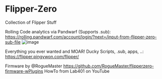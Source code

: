 # Flipper-Zero
Collection of Flipper Stuff

Rolling Code analytics via Pandwarf (Supports .sub):
https://rolling.pandwarf.com/account/login/?next=/input-from-flipper-zero-sub-file
![image](https://user-images.githubusercontent.com/75721917/194116443-1e706628-a2bd-40d1-914e-eab02887d809.png)

Everything you ever wanted and MOAR! Ducky Scripts, .sub, apps, ..:
https://flipper.pingywon.com/flipper/

Firmware by @RogueMaster https://github.com/RogueMaster/flipperzero-firmware-wPlugins
HowTo from Lab401 on YouTube
